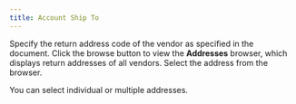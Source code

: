 ```yaml
---
title: Account Ship To
---
```



Specify the return address code of the vendor as specified in the document.  Click the browse button to view the **Addresses**  browser, which displays return addresses of all vendors. Select the address  from the browser.


You can select individual or multiple addresses.
